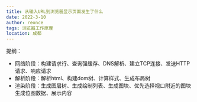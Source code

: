 ```yaml
---
title: 从输入URL到浏览器显示页面发生了什么
date: 2022-3-10
author: reonce
tags: 浏览器工作原理
location: 成都  
---
```

提纲：
* 网络阶段：构建请求行、查询强缓存、DNS解析、建立TCP连接、发送HTTP请求、响应请求
* 解析阶段：解析html、构建dom树、计算样式、生成布局树
* 渲染阶段：生成图层树、生成绘制列表、生成图块、优先选择视口附近的图块生成位图数据、展示内容
